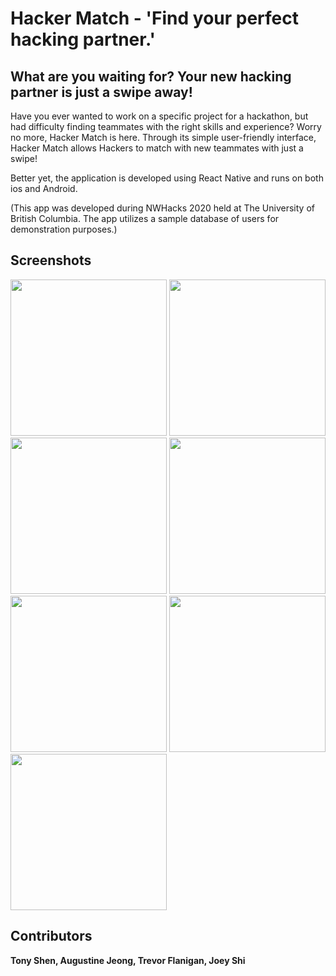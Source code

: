 # Hacker Match - 'Find your perfect hacking partner.'

## What are you waiting for? Your new hacking partner is just a swipe away! 
Have you ever wanted to work on a specific project for a hackathon, but had difficulty finding teammates with the right skills and experience? Worry no more, Hacker Match is here. Through its simple user-friendly interface, Hacker Match allows Hackers to match with new teammates with just a swipe! <br/>  

Better yet, the application is developed using React Native and runs on both ios and Android. <br/> 

(This app was developed during NWHacks 2020 held at The University of British Columbia. The app utilizes a sample database of users for demonstration purposes.)

## Screenshots 

<div>
<img src="https://user-images.githubusercontent.com/14143525/72225033-9bb39d80-3535-11ea-962e-fab9114e8408.jpg" width="250">
<img src="https://user-images.githubusercontent.com/14143525/72225035-a110e800-3535-11ea-92f7-3b4ce02e5d14.jpg" width="250">
<img src="https://user-images.githubusercontent.com/14143525/72225036-a40bd880-3535-11ea-9dec-de2082093b96.jpg" width="250">
<img src="https://user-images.githubusercontent.com/14143525/72225039-a837f600-3535-11ea-9779-49e36c745736.jpg" width="250">
<img src="https://user-images.githubusercontent.com/14143525/72225042-aa01b980-3535-11ea-8d05-40724309c691.jpg" width="250">
<img src="https://user-images.githubusercontent.com/14143525/72225045-ae2dd700-3535-11ea-81e4-4c6b21a4cb77.jpg" width="250">
<img src="https://user-images.githubusercontent.com/14143525/72225051-c0a81080-3535-11ea-93a1-3c65f5c7e1bc.jpg" width="250">

## Contributors

**Tony Shen, Augustine Jeong, Trevor Flanigan, Joey Shi**
